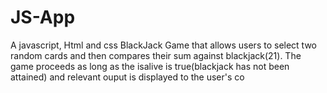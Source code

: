 # JS-App
A javascript, Html and css BlackJack Game that allows users to  select two random cards and  then compares their sum  against blackjack(21). The game proceeds as long as the isalive is true(blackjack has not been attained) and relevant ouput is displayed to the user's co

